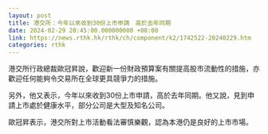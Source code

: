 ```yaml
---
layout: post
title: 港交所：今年以來收到30份上市申請　高於去年同期
date: 2024-02-29 20:45:00.000000000 +08:00
link: https://news.rthk.hk/rthk/ch/component/k2/1742522-20240229.htm
categories: rthk
---
```


港交所行政總裁歐冠昇說，歡迎新一份財政預算案有關提高股市流動性的措施，亦歡迎任何能夠令交易所在全球更具競爭力的措施。

另外，他又表示，今年以來收到30份上市申請，高於去年同期。他又說，見到申請上市處於健康水平，部分公司是大型及知名公司。

歐冠昇表示，港交所對上市活動看法審慎樂觀，認為本港仍是良好的上市市場。

